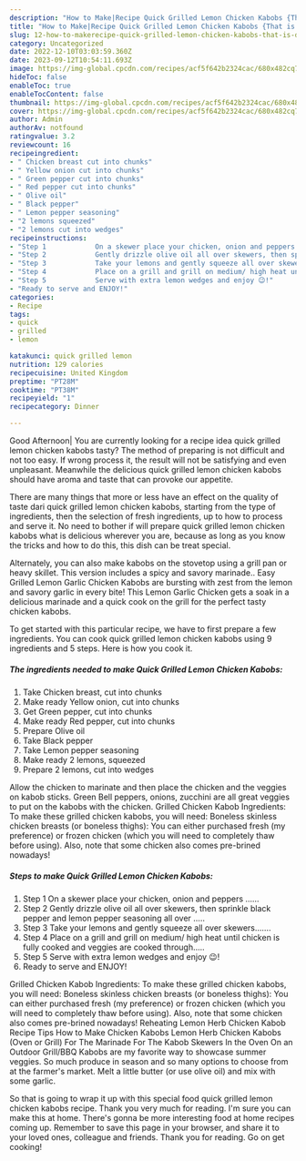 ```yaml
---
description: "How to Make|Recipe Quick Grilled Lemon Chicken Kabobs {That is Delicious"
title: "How to Make|Recipe Quick Grilled Lemon Chicken Kabobs {That is Delicious"
slug: 12-how-to-makerecipe-quick-grilled-lemon-chicken-kabobs-that-is-delicious
category: Uncategorized
date: 2022-12-10T03:03:59.360Z
date: 2023-09-12T10:54:11.693Z
image: https://img-global.cpcdn.com/recipes/acf5f642b2324cac/680x482cq70/quick-grilled-lemon-chicken-kabobs-recipe-main-photo.jpg
hideToc: false
enableToc: true
enableTocContent: false
thumbnail: https://img-global.cpcdn.com/recipes/acf5f642b2324cac/680x482cq70/quick-grilled-lemon-chicken-kabobs-recipe-main-photo.jpg
cover: https://img-global.cpcdn.com/recipes/acf5f642b2324cac/680x482cq70/quick-grilled-lemon-chicken-kabobs-recipe-main-photo.jpg
author: Admin
authorAv: notfound
ratingvalue: 3.2
reviewcount: 16
recipeingredient:
- " Chicken breast cut into chunks"
- " Yellow onion cut into chunks"
- " Green pepper cut into chunks"
- " Red pepper cut into chunks"
- " Olive oil"
- " Black pepper"
- " Lemon pepper seasoning"
- "2 lemons squeezed"
- "2 lemons cut into wedges"
recipeinstructions:
- "Step 1            On a skewer place your chicken, onion and peppers ……"
- "Step 2            Gently drizzle olive oil all over skewers, then sprinkle black pepper and lemon pepper seasoning all over ….."
- "Step 3            Take your lemons and gently squeeze all over skewers……."
- "Step 4            Place on a grill and grill on medium/ high heat until chicken is fully cooked and veggies are cooked through….."
- "Step 5            Serve with extra lemon wedges and enjoy 😉!"
- "Ready to serve and ENJOY!"
categories:
- Recipe
tags:
- quick
- grilled
- lemon

katakunci: quick grilled lemon 
nutrition: 129 calories
recipecuisine: United Kingdom
preptime: "PT28M"
cooktime: "PT38M"
recipeyield: "1"
recipecategory: Dinner

---
```



Good Afternoon| You are currently looking for a recipe idea quick grilled lemon chicken kabobs tasty? The method of preparing is not difficult and not too easy. If wrong process it, the result will not be satisfying and even unpleasant. Meanwhile the delicious quick grilled lemon chicken kabobs should have aroma and taste that can provoke our appetite.






There are many things that more or less have an effect on the quality of taste dari quick grilled lemon chicken kabobs, starting from the type of ingredients, then the selection of fresh ingredients, up to how to process and serve it. No need to bother if will prepare quick grilled lemon chicken kabobs what is delicious wherever you are, because as long as you know the tricks and how to do this, this dish can be treat  special.


Alternately, you can also make kabobs on the stovetop using a grill pan or heavy skillet. This version includes a spicy and savory marinade.. Easy Grilled Lemon Garlic Chicken Kabobs are bursting with zest from the lemon and savory garlic in every bite! This Lemon Garlic Chicken gets a soak in a delicious marinade and a quick cook on the grill for the perfect tasty chicken kabobs.


To get started with this particular recipe, we have to first prepare a few ingredients. You can cook quick grilled lemon chicken kabobs using 9 ingredients and 5 steps. Here is how you cook it.

<!--inarticleads1-->

##### The ingredients needed to make Quick Grilled Lemon Chicken Kabobs:

1. Take  Chicken breast, cut into chunks
1. Make ready  Yellow onion, cut into chunks
1. Get  Green pepper, cut into chunks
1. Make ready  Red pepper, cut into chunks
1. Prepare  Olive oil
1. Take  Black pepper
1. Take  Lemon pepper seasoning
1. Make ready 2 lemons, squeezed
1. Prepare 2 lemons, cut into wedges


Allow the chicken to marinate and then place the chicken and the veggies on kabob sticks. Green Bell peppers, onions, zucchini are all great veggies to put on the kabobs with the chicken. Grilled Chicken Kabob Ingredients: To make these grilled chicken kabobs, you will need: Boneless skinless chicken breasts (or boneless thighs): You can either purchased fresh (my preference) or frozen chicken (which you will need to completely thaw before using). Also, note that some chicken also comes pre-brined nowadays! 

<!--inarticleads2-->

##### Steps to make Quick Grilled Lemon Chicken Kabobs:

1. Step 1            On a skewer place your chicken, onion and peppers ……
1. Step 2            Gently drizzle olive oil all over skewers, then sprinkle black pepper and lemon pepper seasoning all over …..
1. Step 3            Take your lemons and gently squeeze all over skewers…….
1. Step 4            Place on a grill and grill on medium/ high heat until chicken is fully cooked and veggies are cooked through…..
1. Step 5            Serve with extra lemon wedges and enjoy 😉!
1. Ready to serve and ENJOY!

Grilled Chicken Kabob Ingredients: To make these grilled chicken kabobs, you will need: Boneless skinless chicken breasts (or boneless thighs): You can either purchased fresh (my preference) or frozen chicken (which you will need to completely thaw before using). Also, note that some chicken also comes pre-brined nowadays! Reheating Lemon Herb Chicken Kabob Recipe Tips How to Make Chicken Kabobs Lemon Herb Chicken Kabobs (Oven or Grill) For The Marinade For The Kabob Skewers In the Oven On an Outdoor Grill/BBQ Kabobs are my favorite way to showcase summer veggies. So much produce in season and so many options to choose from at the farmer&#39;s market. Melt a little butter (or use olive oil) and mix with some garlic. 

So that is going to wrap it up with this special food quick grilled lemon chicken kabobs recipe. Thank you very much for reading. I'm sure you can make this at home. There's gonna be more interesting food at home recipes coming up. Remember to save this page in your browser, and share it to your loved ones, colleague and friends. Thank you for reading. Go on get cooking!
